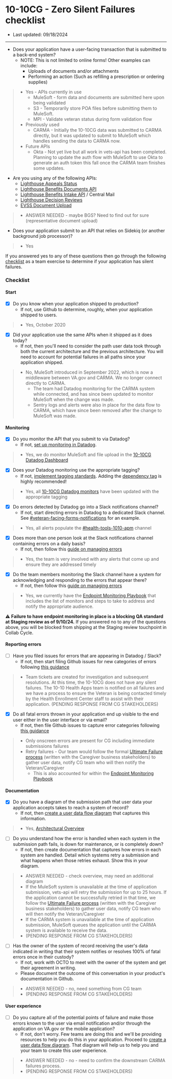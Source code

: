# 10-10CG - Zero Silent Failures checklist
- Last updated: 09/18/2024
---

* Does your application have a user-facing transaction that is submitted to a back-end system? 
  * NOTE: This is not limited to online forms! Other examples can include:
    * Uploads of documents and/or attachments
    * Performing an action (Such as refilling a prescription or ordering supplies)
>* Yes - APIs currently in use
>    * MuleSoft - form data and documents are submitted here upon being validated
>    * S3 - Temporarily store POA files before submitting them to MuleSoft.
>    * MPI - Validate veteran status during form validation flow
>* Previously used
>    * CARMA - Initially the 10-10CG data was submitted to CARMA directly, but it was updated to submit to MuleSoft which handles sending the data to CARMA now.
>* Future APIs
>    * Okta - Not yet live but all work in vets-api has been completed. Planning to update the auth flow with MuleSoft to use Okta to generate an auth token this fall once the CARMA team finishes some updates.

* Are you using any of the following APIs:
    * [Lighthouse Appeals Status](https://developer.va.gov/explore/api/appeals-status/docs?version=current)
    * [Lighthouse Benefits Documents API](https://developer.va.gov/explore/api/benefits-documents/docs)
    * [Lighthouse Benefits Intake API](https://developer.va.gov/explore/api/benefits-intake/docs) / Central Mail
    * [Lighthouse Decision Reviews](https://developer.va.gov/explore/api/decision-reviews/docs?version=current)
    * [EVSS Document Upload](https://github.com/department-of-veterans-affairs/vets-api/blob/master/docs/setup/evss.md)
>* ANSWER NEEDED - maybe BGS?  Need to find out for sure (representative document upload)

* Does your application submit to an API that relies on Sidekiq (or another background job processor)?
>* Yes

If you answered yes to any of these questions then go through the following [checklist](#checklist) as a team exercise to determine if your application has silent failures.

### Checklist

#### Start

* [x] Do you know when your application shipped to production? 
  * If not, use Github to determine, roughly, when your application shipped to users.
>  * Yes, October 2020

* [x] Did your application use the same APIs when it shipped as it does today?
  * If not, then you'll need to consider the path user data took through both the current architecture and the previous architecture. You will need to account for potential failures in all paths since your application shipped.
>* No, MuleSoft introduced in September 2022, which is now a middleware between VA.gov and CARMA.  We no longer connect directly to CARMA.
>     * The team had Datadog monitoring for the CARMA system while connected, and has since been updated to monitor MuleSoft when the change was made.
>     * Sentry logs and alerts were also in place for the data flow to CARMA, which have since been removed after the change to MuleSoft was made.

#### Monitoring

* [x] Do you monitor the API that you submit to via Datadog? 
  * If not, [set up monitoring in Datadog](#set-up-monitoring-in-datadog).
>   * Yes, we do monitor MuleSoft and file upload in the [10-10CG Datadog Dashboard](https://vagov.ddog-gov.com/dashboard/zcn-whk-r5h/1010-cg-vagov-performance?fromUser=false&refresh_mode=sliding&from_ts=1726692573245&to_ts=1726865373245&live=true)

* [x] Does your Datadog monitoring use the appropriate tagging?
  * If not, [implement tagging standards](https://depo-platform-documentation.scrollhelp.site/developer-docs/monitor-tagging-standards). Adding the [dependency tag](https://depo-platform-documentation.scrollhelp.site/developer-docs/monitor-tagging-standards#MonitorTaggingStandards-Recommended:dependency) is highly recommended!
>   * Yes, all [10-10CG Datadog monitors](https://vagov.ddog-gov.com/monitors/manage?q=1010&order=desc) have been updated with the appropriate tagging

* [x] Do errors detected by Datadog go into a Slack notifications channel?
  * If not, start directing errors in Datadog to a dedicated Slack channel. See [#veteran-facing-forms-notifications](https://dsva.slack.com/archives/C063SM22J3H) for an example.
>  * Yes, all alerts populate the [#health-tools-1010-apm](https://dsva.slack.com/archives/C0310PNS7TQ) channel

* [x] Does more than one person look at the Slack notifications channel containing errors on a daily basis? 
  * If not, then follow this [guide on managing errors](https://github.com/department-of-veterans-affairs/va.gov-team-sensitive/blob/master/platform/practices/zero-silent-failures/managing-errors.md)
>  * Yes, the team is very involved with any alerts that come up and ensure they are addressed timely

* [x] Do the team members monitoring the Slack channel have a system for acknowledging and responding to the errors that appear there? 
  * If not, then follow this [guide on managing errors](https://github.com/department-of-veterans-affairs/va.gov-team-sensitive/blob/master/platform/practices/zero-silent-failures/managing-errors.md)
>  * Yes, we currently have the [Endpoint Monitoring Playbook](https://github.com/department-of-veterans-affairs/va.gov-team/blob/master/products/caregivers/10-10CG%20Form/Endpoint%20Monitoring%20%26%20Zero%20Silent%20Failures/10-10CG%20Monitor%20Playbook.md) that includes the list of monitors and steps to take to address and notify the appropriate audience.  

⚠️ **Failure to have endpoint monitoring in place is a blocking QA standard at Staging review as of 9/10/24.** If you answered no to any of the questions above, you will be blocked from shipping at the Staging review touchpoint in Collab Cycle.

#### Reporting errors

* [ ] Have you filed issues for errors that are appearing in Datadog / Slack?
  * If not, then start filing Github issues for new categories of errors following [this guidance](#file-silent-errors-issues-in-github)
>   * Team tickets are created for investigation and subsequent resolutions.  At this time, the 10-10CG does not have any silent failures. The 10-10 Health Apps team is notified on all failures and we have a process to ensure the Veteran is being contacted timely by the Health Enrollment Center staff to assist with their application. (PENDING RESPONSE FROM CG STAKEHOLDERS)

* [X] Do all fatal errors thrown in your application end up visible to the end user either in the user interface or via email?
  * If not, then file Github issues to capture error categories following [this guidance](#file-silent-errors-issues-in-github)
>   * Only onscreen errors are present for CG including immediate submissions failures
>   * Retry failures - Our team would follow the formal [Ultimate Failure process](https://github.com/department-of-veterans-affairs/va.gov-team/blob/master/products/caregivers/10-10CG%20Form/Vets-api%20retries%20for%20MuleSoft%20-%20Ultimate%20Failures%20process.md) (written with the Caregiver business stakeholders) to gather user data, notify CG team who will then notify the Veteran/Caregiver
>        * This is also accounted for within the [Endpoint Monitoring Playbook](https://github.com/department-of-veterans-affairs/va.gov-team/blob/master/products/caregivers/10-10CG%20Form/Endpoint%20Monitoring%20%26%20Zero%20Silent%20Failures/10-10CG%20Monitor%20Playbook.md)

#### Documentation

* [x] Do you have a diagram of the submission path that user data your application accepts takes to reach a system of record? 
  * If not, then [create a user data flow diagram](#how-to-create-a-user-data-flow-diagram) that captures this information. 
>  * Yes, [Architectural Overview](https://github.com/department-of-veterans-affairs/va.gov-team/blob/master/products/caregivers/eng-docs/10-10%20Architectural%20Overview.pdf) 

* [ ] Do you understand how the error is handled when each system in the submission path fails, is down for maintenance, or is completely down?
  * If not, then create documentation that captures how errors in each system are handled. Detail which systems retry a submission and what happens when those retries exhaust. Show this in your diagram.
>   * ANSWER NEEDED - check overview, may need an additional diagram
>   * If the MuleSoft system is unavailable at the time of application submission, vets-api will retry the submission for up to 25 hours.  If the application cannot be successfully retried in that time, we follow the [Ultimate Failure process](https://github.com/department-of-veterans-affairs/va.gov-team/blob/master/products/caregivers/10-10CG%20Form/Vets-api%20retries%20for%20MuleSoft%20-%20Ultimate%20Failures%20process.md) (written with the Caregiver business stakeholders) to gather user data, notify CG team who will then notify the Veteran/Caregiver
>   * If the CARMA system is unavailable at the time of application submission, MuleSoft queues the application until the CARMA system is available to receive the data.
>   * (PENDING RESPONSE FROM CG STAKEHOLDERS)

* [ ] Has the owner of the system of record receiving the user's data indicated in writing that their system notifies or resolves 100% of fatal errors once in their custody?
  * If not, work with OCTO to meet with the owner of the system and get their agreement in writing.
  * Please document the outcome of this conversation in your product's documentation in Github.
>   * ANSWER NEEDED - no, need something from CG team
>   * (PENDING RESPONSE FROM CG STAKEHOLDERS) 

#### User experience

* [ ] Do you capture all of the potential points of failure and make those errors known to the user via email notification and/or through the application on VA.gov or the mobile application?
  * If not, don't worry. Few teams are doing this and we'll be providing resources to help you do this in your application. Proceed to [create a user data flow diagram](#how-to-create-a-user-data-flow-diagram). That diagram will help us to help you and your team to create this user experience.
>   * ANSWER NEEDED - no - need to confirm the downstream CARMA failures process.
>   * (PENDING RESPONSE FROM CG STAKEHOLDERS) 
